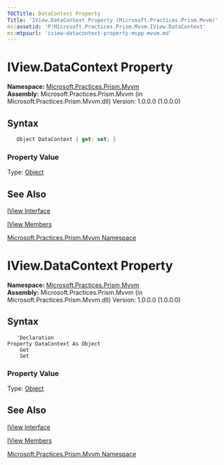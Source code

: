 ```yaml
---
TOCTitle: DataContext Property
Title: 'IView.DataContext Property (Microsoft.Practices.Prism.Mvvm)'
ms:assetid: 'P:Microsoft.Practices.Prism.Mvvm.IView.DataContext'
ms:mtpsurl: 'iview-datacontext-property-mspp-mvvm.md'
---
```



# IView.DataContext Property

**Namespace:** [Microsoft.Practices.Prism.Mvvm](https://msdn.microsoft.com/library/microsoft.practices.prism.mvvm)
**Assembly:** Microsoft.Practices.Prism.Mvvm (in Microsoft.Practices.Prism.Mvvm.dll) Version: 1.0.0.0 (1.0.0.0)

## Syntax

```C#
   Object DataContext { get; set; } 
```

### Property Value

Type: [Object](http://msdn.microsoft.com/en-us/library/e5kfa45b)

## See Also

[IView Interface](https://msdn.microsoft.com/library/microsoft.practices.prism.mvvm.iview)

[IView Members](https://msdn.microsoft.com/library/microsoft.practices.prism.mvvm.iview_members(v=pandp.50))

[Microsoft.Practices.Prism.Mvvm Namespace](https://msdn.microsoft.com/library/microsoft.practices.prism.mvvm)


# IView.DataContext Property

**Namespace:** [Microsoft.Practices.Prism.Mvvm](https://msdn.microsoft.com/library/microsoft.practices.prism.mvvm)
**Assembly:** Microsoft.Practices.Prism.Mvvm (in Microsoft.Practices.Prism.Mvvm.dll) Version: 1.0.0.0 (1.0.0.0)

## Syntax

```VB
   'Declaration
Property DataContext As Object
	Get
	Set
```

### Property Value

Type: [Object](http://msdn.microsoft.com/en-us/library/e5kfa45b)

## See Also

[IView Interface](https://msdn.microsoft.com/library/microsoft.practices.prism.mvvm.iview)

[IView Members](https://msdn.microsoft.com/library/microsoft.practices.prism.mvvm.iview_members(v=pandp.50))

[Microsoft.Practices.Prism.Mvvm Namespace](https://msdn.microsoft.com/library/microsoft.practices.prism.mvvm)